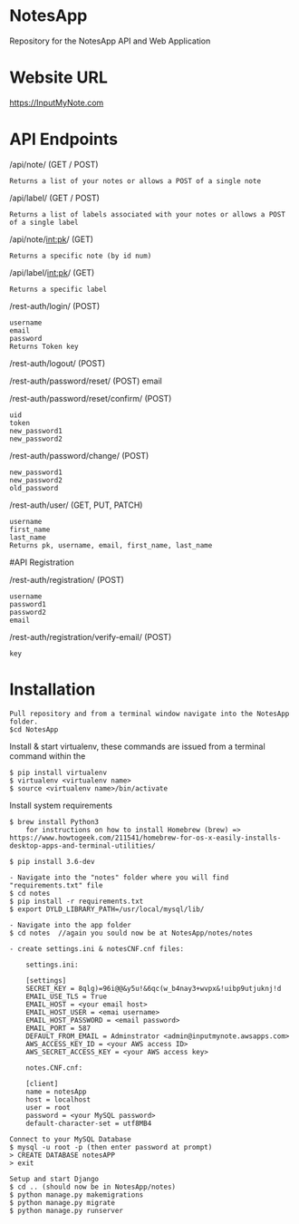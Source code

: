 # NotesApp
Repository for the NotesApp API and Web Application

# Website URL
https://InputMyNote.com

# API Endpoints

/api/note/  (GET / POST)

    Returns a list of your notes or allows a POST of a single note
    
/api/label/ (GET / POST) 

    Returns a list of labels associated with your notes or allows a POST of a single label
    
/api/note/<int:pk>/ (GET) 

    Returns a specific note (by id num) 
   
/api/label/<int:pk>/ (GET)

    Returns a specific label
    
/rest-auth/login/ (POST) 

    username
    email
    password
    Returns Token key
    
/rest-auth/logout/ (POST)

/rest-auth/password/reset/ (POST)
    email
    
/rest-auth/password/reset/confirm/ (POST)

    uid
    token
    new_password1
    new_password2

/rest-auth/password/change/ (POST)

    new_password1
    new_password2
    old_password
    
/rest-auth/user/ (GET, PUT, PATCH)

    username
    first_name
    last_name
    Returns pk, username, email, first_name, last_name
    


#API Registration

/rest-auth/registration/ (POST)

    username
    password1
    password2
    email
    
/rest-auth/registration/verify-email/ (POST)

    key
    
# Installation

    Pull repository and from a terminal window navigate into the NotesApp folder.
    $cd NotesApp

Install & start virtualenv, these commands are issued from a terminal command within the 
    
    $ pip install virtualenv
    $ virtualenv <virtualenv name>
    $ source <virtualenv name>/bin/activate
    
Install system requirements

    $ brew install Python3
        for instructions on how to install Homebrew (brew) => https://www.howtogeek.com/211541/homebrew-for-os-x-easily-installs-desktop-apps-and-terminal-utilities/
        
    $ pip install 3.6-dev
    
    - Navigate into the "notes" folder where you will find "requirements.txt" file
    $ cd notes
    $ pip install -r requirements.txt
    $ export DYLD_LIBRARY_PATH=/usr/local/mysql/lib/
    
    - Navigate into the app folder
    $ cd notes  //again you sould now be at NotesApp/notes/notes
    
    - create settings.ini & notesCNF.cnf files:
    
        settings.ini:
        
        [settings]
        SECRET_KEY = 8qlg)=96i@@&y5u!&6qc(w_b4nay3+wvpx&!uibp9utjuknj!d
        EMAIL_USE_TLS = True
        EMAIL_HOST = <your email host>
        EMAIL_HOST_USER = <emai username>
        EMAIL_HOST_PASSWORD = <email password>
        EMAIL_PORT = 587
        DEFAULT_FROM_EMAIL = Adminstrator <admin@inputmynote.awsapps.com>
        AWS_ACCESS_KEY_ID = <your AWS access ID>
        AWS_SECRET_ACCESS_KEY = <your AWS access key>
        
        notes.CNF.cnf:
        
        [client]
        name = notesApp
        host = localhost
        user = root
        password = <your MySQL password>
        default-character-set = utf8MB4
    
    Connect to your MySQL Database
    $ mysql -u root -p (then enter password at prompt)
    > CREATE DATABASE notesAPP
    > exit
    
    Setup and start Django 
    $ cd .. (should now be in NotesApp/notes)
    $ python manage.py makemigrations
    $ python manage.py migrate
    $ python manage.py runserver
    

